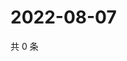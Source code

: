 # 2022-08-07

共 0 条

<!-- BEGIN WEIBO -->
<!-- 最后更新时间 Sun Aug 07 2022 17:14:59 GMT+0800 (China Standard Time) -->

<!-- END WEIBO -->
